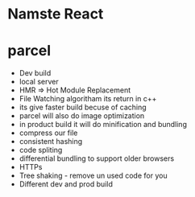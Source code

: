 # Namste React 


# parcel
- Dev build
- local server
- HMR => Hot Module Replacement
- File Watching algoritham its return in c++
- its give faster build becuse of caching
- parcel will also do image optimization
- in product build it will  do minification and bundling
- compress our file
- consistent hashing
- code spliting
- differential bundling to support older browsers
- HTTPs
- Tree shaking - remove un used code for you
- Different dev and prod build